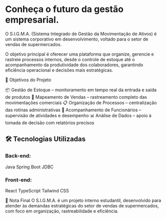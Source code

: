 # Conheça o futuro da gestão empresarial.

O S.I.G.M.A. (Sistema Integrado de Gestão da Movimentação de Ativos) é um sistema corporativo em desenvolvimento, voltado para o setor de vendas de supermercados.

O objetivo principal é oferecer uma plataforma que organize, gerencie e rastreie processos internos, desde o controle de estoque até o acompanhamento da produtividade dos colaboradores, garantindo eficiência operacional e decisões mais estratégicas.

🎯 Objetivos do Projeto

📦 Gestão de Estoque – monitoramento em tempo real da entrada e saída de produtos
🛒 Mapeamento de Vendas – rastreamento completo das movimentações comerciais
📋 Organização de Processos – centralização das rotinas administrativas
👥 Acompanhamento de Funcionários – supervisão de atividades e desempenho
📊 Análise de Dados – apoio à tomada de decisão com relatórios precisos

## 🛠️ Tecnologias Utilizadas

### Back-end:
Java
Spring Boot
JDBC

### Front-end:
React
TypeScript
Tailwind CSS

📜 Nota Final
O S.I.G.M.A. é um projeto interno estudantil, desenvolvido para atender às demandas estratégicas do setor de vendas de supermercados, com foco em organização, rastreabilidade e eficiência.
